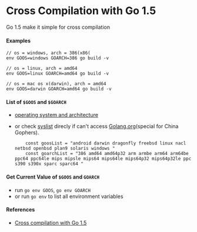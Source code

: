 # Cross Compilation with Go 1.5

Go 1.5 make it simple for cross compilation

#### Examples

    // os = windows, arch = 386(x86(
    env GOOS=windows GOARCH=386 go build -v

    // os = linux, arch = amd64
    env GOOS=linux GOARCH=amd64 go build -v

    // os = mac os x(darwin), arch = amd64
    env GOOS=darwin GOARCH=amd64 go build -v

#### List of `$GOOS` and `$GOARCH`
* [operating system and architecture](http://golang.org/doc/install/source#environment)
* or check [syslist](https://github.com/golang/go/blob/master/src/go/build/syslist.go) direcly if can't access [Golang.org](http://golang.org)(special for China Gophers).

          const goosList = "android darwin dragonfly freebsd linux nacl netbsd openbsd plan9 solaris windows "
          const goarchList = "386 amd64 amd64p32 arm armbe arm64 arm64be ppc64 ppc64le mips mipsle mips64 mips64le mips64p32 mips64p32le ppc s390 s390x sparc sparc64 "

#### Get Current Value of `$GOOS` and `GOARCH`
* run `go env GOOS`, `go env GOARCH`
* or run `go env` to list all environment variables

#### References
* [Cross compilation with Go 1.5](http://dave.cheney.net/2015/08/22/cross-compilation-with-go-1-5)
